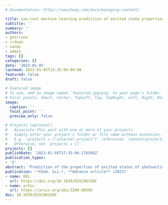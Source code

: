 ```yaml
---
# Documentation: https://wowchemy.com/docs/managing-content/

title: Low-cost machine learning prediction of excited state properties of iridium-centered phosphors	
subtitle: ''
summary: ''
authors:
- gterrone
- crduan
- nandy
- admin
tags: []
categories: []
date: '2023-01-05'
lastmod: 2023-01-05T13:35:04-04:00
featured: false
draft: false

# Featured image
# To use, add an image named `featured.jpg/png` to your page's folder.
# Focal points: Smart, Center, TopLeft, Top, TopRight, Left, Right, BottomLeft, Bottom, BottomRight.
image:
  caption: ''
  focal_point: ''
  preview_only: false

# Projects (optional).
#   Associate this post with one or more of your projects.
#   Simply enter your project's folder or file name without extension.
#   E.g. `projects = ["internal-project"]` references `content/project/deep-learning/index.md`.
#   Otherwise, set `projects = []`.
projects: []
publishDate: '2023-01-05T17:35:04.176568Z'
publication_types:
- '2'
abstract: 'Prediction of the properties of excited states of photoactive iridium complexes challenges ab initio methods such as time-dependent density functional theory (TDDFT) both from the perspectives of accuracy and of computational cost, complicating high-throughput virtual screening (HTVS). We instead leverage low-cost machine learning (ML) models and experimental data for 1,380 iridium complexes to perform these prediction tasks. We find the best-performing and most transferable models to be those trained on electronic structure features from low-cost density functional theory tight binding calculations. Using artificial neural network (ANN) models, we predict the mean emission energy of phosphorescence, the excited state lifetime, and the emission spectral integral with accuracy competitive with or superseding that of TDDFT. We conduct feature importance analysis to determine that high cyclometalating ligand ionization potential correlates to high Em50/50, while high ancillary ligand ionization potential correlates to low lifetime and low spectral integral. As a demonstration of how our ML models can be used for HTVS and the acceleration of chemical discovery, we curate a set of novel hypothetical iridium complexes and use uncertainty-controlled predictions to identify promising ligands for the design of new phosphors while retaining confidence in the quality of the ANN predictions.'
publication: '*Chem. Sci.*, **Advance article** (2023)'
- name: URL
  url: https://doi.org/10.1039/D2SC06150C
- name: arXiv
  url: https://arxiv.org/abs/2209.08595
doi: 10.1039/D2SC06150C
---
```

